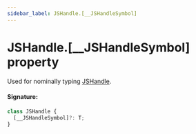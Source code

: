 ```yaml
---
sidebar_label: JSHandle.[__JSHandleSymbol]
---
```


# JSHandle.\[\_\_JSHandleSymbol\] property

Used for nominally typing [JSHandle](./puppeteer.jshandle.md).

#### Signature:

```typescript
class JSHandle {
  [__JSHandleSymbol]?: T;
}
```
